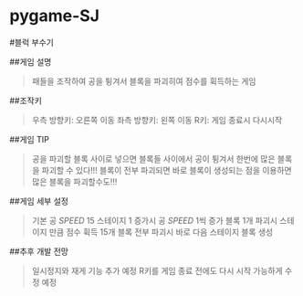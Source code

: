 # pygame-SJ


#블럭 부수기

##게임 설명
>패들을 조작하여 공을 튕겨서 블록을 파괴히여 점수를 휙득하는 게임

##조작키
>우측 방향키: 오른쪽 이동
좌측 방향키: 왼쪽 이동
R키: 게임 종료시 다시시작

##게임 TIP 
>공을 파괴할 블록 사이로 넣으면 블록들 사이에서 공이 튕겨서 한번에 많은 블록을 파괴할 수 있다!!!
블록이 전부 파괴되면 바로 블록이 생성되는 점을 이용하면 많은 블록을 파괴할수도!!!

##게임 세부 설정 
>기본 공 *SPEED* 15 
스테이지 1 증가시 공 *SPEED* 1씩 증가 
블록 1개 파괴시 스테이지 만큼 점수 휙득
15개 블록 전부 파괴시 바로 다음 스테이지 블록 생성 

##추후 개발 전망 
>일시정지와 재게 기능 추가 예정 
R키를 게임 종료 전에도 다시 시작 가능하게 수정 예정
